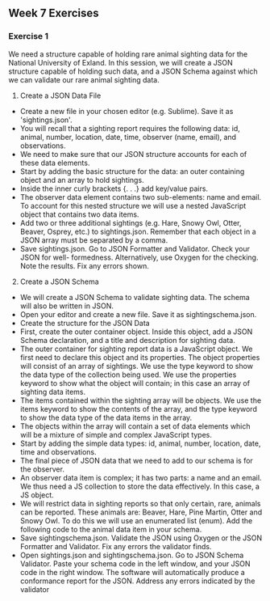 ## Week 7 Exercises

### Exercise 1
We need a structure capable of holding rare animal sighting data for the National 
University of Exland. In this session, we will create a JSON structure capable of 
holding such data, and a JSON Schema against which we can validate our rare 
animal sighting data.

1. Create a JSON Data File
  * Create a new file in your chosen editor (e.g. Sublime). Save it as 
    'sightings.json'.
  * You will recall that a sighting report requires the following data:
    id, animal, number, location, date, time, observer (name, email), and 
    observations.
  * We need to make sure that our JSON structure accounts for each of these data 
    elements.
  * Start by adding the basic structure for the data: an outer containing object and an 
    array to hold sightings.
  * Inside the inner curly brackets {. . .} add key/value pairs.
  * The observer data element contains two sub-elements: name and email. To 
    account for this nested structure we will use a nested JavaScript object that 
    contains two data items.
  * Add two or three additional sightings (e.g. Hare, Snowy Owl, Otter, Beaver, 
    Osprey, etc.) to sightings.json. Remember that each object in a JSON array must 
    be separated by a comma.
  * Save sightings.json. Go to JSON Formatter and Validator. Check your JSON for 
    well- formedness. Alternatively, use Oxygen for the checking. Note the results. Fix 
	any errors shown.


2. Create a JSON Schema
  * We will create a JSON Schema to validate sighting data. The schema will also 
    be written in JSON.
  * Open your editor and create a new file. Save it as sightingschema.json.
  * Create the structure for the JSON Data
  * First, create the outer container object. Inside this object, add a JSON Schema 
    declaration, and a title and description for sighting data.
  * The outer container for sighting report data is a JavaScript object. We first need to 
    declare this object and its properties. The object properties will consist of an array 
    of sightings. We use the type keyword to show the data type of the collection 
    being used. We use the properties keyword to show what the object will contain; in 
    this case an array of sighting data items.
  * The items contained within the sighting array will be objects. We use the items 
	keyword to show the contents of the array, and the type keyword to show the data 
	type of the data items in the array.
  * The objects within the array will contain a set of data elements which will be a 
	mixture of simple and complex JavaScript types.
  * Start by adding the simple data types: id, animal, number, location, date, time and 
	observations.
  * The final piece of JSON data that we need to add to our schema is for the 
	observer.
  * An observer data item is complex; it has two parts: a name and an email. We thus 
	need a JS collection to store the data effectively. In this case, a JS object.
  * We will restrict data in sighting reports so that only certain, rare, animals can be 
	reported. These animals are: Beaver, Hare, Pine Martin, Otter and Snowy Owl. To 
	do this we will use an enumerated list (enum). Add the following code to the 
	animal data item in your schema.
  * Save sightingschema.json. Validate the JSON using Oxygen or the JSON 
	Formatter and Validator. Fix any errors the validator finds.
  * Open sightings.json and sightingschema.json. Go to JSON Schema Validator. 
	Paste your schema code in the left window, and your JSON code in the right 
	window. The software will automatically produce a conformance report for the 
	JSON. Address any errors indicated by the validator